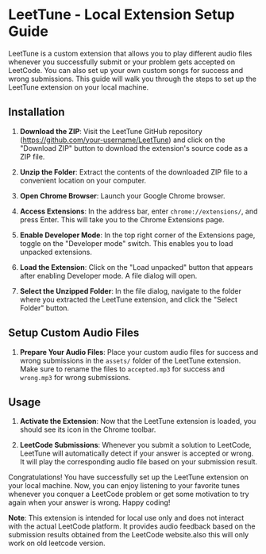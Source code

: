 # LeetTune - Local Extension Setup Guide

LeetTune is a custom extension that allows you to play different audio files whenever you successfully submit or your problem gets accepted on LeetCode. You can also set up your own custom songs for success and wrong submissions. This guide will walk you through the steps to set up the LeetTune extension on your local machine.

## Installation

1. **Download the ZIP**: Visit the LeetTune GitHub repository (https://github.com/your-username/LeetTune) and click on the "Download ZIP" button to download the extension's source code as a ZIP file.

2. **Unzip the Folder**: Extract the contents of the downloaded ZIP file to a convenient location on your computer.

3. **Open Chrome Browser**: Launch your Google Chrome browser.

4. **Access Extensions**: In the address bar, enter `chrome://extensions/`, and press Enter. This will take you to the Chrome Extensions page.

5. **Enable Developer Mode**: In the top right corner of the Extensions page, toggle on the "Developer mode" switch. This enables you to load unpacked extensions.

6. **Load the Extension**: Click on the "Load unpacked" button that appears after enabling Developer mode. A file dialog will open.

7. **Select the Unzipped Folder**: In the file dialog, navigate to the folder where you extracted the LeetTune extension, and click the "Select Folder" button.

## Setup Custom Audio Files

1. **Prepare Your Audio Files**: Place your custom audio files for success and wrong submissions in the `assets/` folder of the LeetTune extension. Make sure to rename the files to `accepted.mp3` for success and `wrong.mp3` for wrong submissions.

## Usage

1. **Activate the Extension**: Now that the LeetTune extension is loaded, you should see its icon in the Chrome toolbar.

2. **LeetCode Submissions**: Whenever you submit a solution to LeetCode, LeetTune will automatically detect if your answer is accepted or wrong. It will play the corresponding audio file based on your submission result.

Congratulations! You have successfully set up the LeetTune extension on your local machine. Now, you can enjoy listening to your favorite tunes whenever you conquer a LeetCode problem or get some motivation to try again when your answer is wrong. Happy coding!

**Note**: This extension is intended for local use only and does not interact with the actual LeetCode platform. It provides audio feedback based on the submission results obtained from the LeetCode website.also this will only work on old leetcode version.
